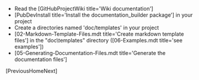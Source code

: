 [//]: # (This file was generated from: doc/templates/07-Getting-Started.mdt using the documentation_builder package on: 2021-08-24 20:42:07.537814.)
- Read the [GitHubProjectWiki title='Wiki documentation']
- [PubDevInstall title='Install the documentation_builder package'] in your project
- Create a directories named 'doc/templates' in your project
- [02-Markdown-Template-Files.mdt title='Create markdown template files'] in the "doc\templates" directory ([06-Examples.mdt title='see examples'])
- [05-Generating-Documentation-Files.mdt title='Generate the documentation files']

[PreviousHomeNext]